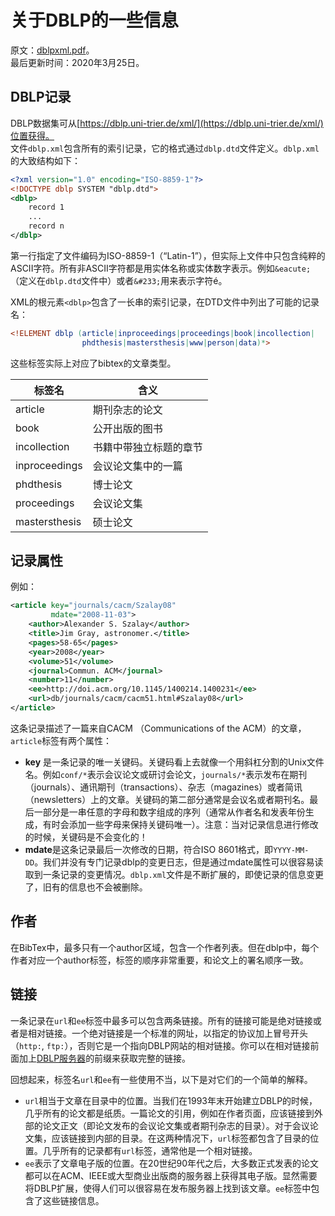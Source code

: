 # 关于DBLP的一些信息
原文：[dblpxml.pdf](https://dblp.uni-trier.de/xml/docu/dblpxml.pdf)。  
最后更新时间：2020年3月25日。  

## DBLP记录
DBLP数据集可从[https://dblp.uni-trier.de/xml/](https://dblp.uni-trier.de/xml/)位置获得。  
文件`dblp.xml`包含所有的索引记录，它的格式通过`dblp.dtd`文件定义。`dblp.xml`的大致结构如下：  

```xml
<?xml version="1.0" encoding="ISO-8859-1"?>
<!DOCTYPE dblp SYSTEM "dblp.dtd">
<dblp>
    record 1
    ...
    record n
</dblp>
```

第一行指定了文件编码为ISO-8859-1（“Latin-1”），但实际上文件中只包含纯粹的ASCII字符。所有非ASCII字符都是用实体名称或实体数字表示。例如`&eacute;`（定义在`dblp.dtd`文件中）或者`&#233;`用来表示字符&#233;。

XML的根元素`<dblp>`包含了一长串的索引记录，在DTD文件中列出了可能的记录名：

```dtd
<!ELEMENT dblp (article|inproceedings|proceedings|book|incollection|
                phdthesis|mastersthesis|www|person|data)*>
```

这些标签实际上对应了bibtex的文章类型。  
  
|     标签名     |         含义         |
| ------------- | -------------------- |
| article       | 期刊杂志的论文        |
| book          | 公开出版的图书        |
| incollection  | 书籍中带独立标题的章节 |
| inproceedings | 会议论文集中的一篇     |
| phdthesis     | 博士论文              |
| proceedings   | 会议论文集            |
| mastersthesis | 硕士论文              |

## 记录属性
例如：

```xml
<article key="journals/cacm/Szalay08" 
         mdate="2008-11-03">
    <author>Alexander S. Szalay</author>
    <title>Jim Gray, astronomer.</title>
    <pages>58-65</pages>
    <year>2008</year>
    <volume>51</volume>
    <journal>Commun. ACM</journal>
    <number>11</number>
    <ee>http://doi.acm.org/10.1145/1400214.1400231</ee>
    <url>db/journals/cacm/cacm51.html#Szalay08</url>
</article>
```

这条记录描述了一篇来自CACM （Communications of the ACM）的文章，`article`标签有两个属性：  

* **key** 是一条记录的唯一关键码。关键码看上去就像一个用斜杠分割的Unix文件名。例如`conf/*`表示会议论文或研讨会论文，`journals/*`表示发布在期刊（journals）、通讯期刊（transactions）、杂志（magazines）或者简讯（newsletters）上的文章。关键码的第二部分通常是会议名或者期刊名。最后一部分是一串任意的字母和数字组成的序列（通常从作者名和发表年份生成，有时会添加一些字母来保持关键码唯一）。注意：当对记录信息进行修改的时候，关键码是不会变化的！
* **mdate**是这条记录最后一次修改的日期，符合ISO 8601格式，即`YYYY-MM-DD`。我们并没有专门记录dblp的变更日志，但是通过mdate属性可以很容易读取到一条记录的变更情况。`dblp.xml`文件是不断扩展的，即使记录的信息变更了，旧有的信息也不会被删除。

## 作者
在BibTex中，最多只有一个author区域，包含一个作者列表。但在dblp中，每个作者对应一个author标签，标签的顺序非常重要，和论文上的署名顺序一致。


## 链接
一条记录在`url`和`ee`标签中最多可以包含两条链接。所有的链接可能是绝对链接或者是相对链接。一个绝对链接是一个标准的网址，以指定的协议加上冒号开头（`http:`, `ftp:`），否则它是一个指向DBLP网站的相对链接。你可以在相对链接前面加上[DBLP服务器](http://dblp.uni-trier.de/db/)的前缀来获取完整的链接。

回想起来，标签名`url`和`ee`有一些使用不当，以下是对它们的一个简单的解释。

* `url`相当于文章在目录中的位置。当我们在1993年末开始建立DBLP的时候，几乎所有的论文都是纸质。一篇论文的引用，例如在作者页面，应该链接到外部的论文正文（即论文发布的会议论文集或者期刊杂志的目录）。对于会议论文集，应该链接到内部的目录。在这两种情况下，`url`标签都包含了目录的位置。几乎所有的记录都有`url`标签，通常他是一个相对链接。
* `ee`表示了文章电子版的位置。在20世纪90年代之后，大多数正式发表的论文都可以在ACM、IEEE或大型商业出版商的服务器上获得其电子版。显然需要将DBLP扩展，使得人们可以很容易在发布服务器上找到该文章。`ee`标签中包含了这些链接信息。